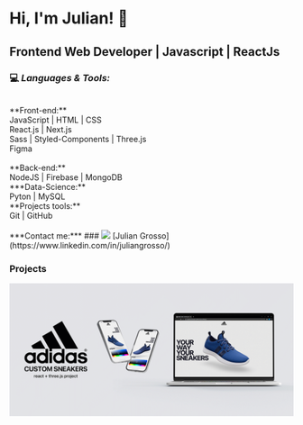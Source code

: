 # Hi, I'm Julian! 👋

## Frontend Web Developer | Javascript | ReactJs

### :computer:  ***Languages & Tools:*** 
<br>
**Front-end:**<br>
JavaScript | HTML | CSS<br>
React.js | Next.js<br>
Sass | Styled-Components | Three.js<br>
Figma<br>
<br>
**Back-end:**<br>
NodeJS | Firebase | MongoDB
<br>
***Data-Science:**<br>
Pyton | MySQL
<br>
**Projects tools:**<br>
Git | GitHub
<br>
<br>
***Contact me:***
### <img src="https://i.postimg.cc/1tWpxw42/LI-In-Bug.png" width=20> [Julian Grosso](https://www.linkedin.com/in/juliangrosso/)

### Projects
<a href="https://www.linkedin.com/in/juliangrosso/"><img src="./assets/JG_projectShowcase.gif" width="auto" height="auto"></a>
